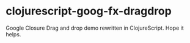 # clojurescript-goog-fx-dragdrop

Google Closure Drag and drop demo rewritten in ClojureScript. Hope it helps.

